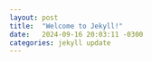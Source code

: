 ```yaml
---
layout: post
title:  "Welcome to Jekyll!"
date:   2024-09-16 20:03:11 -0300
categories: jekyll update
---
```

